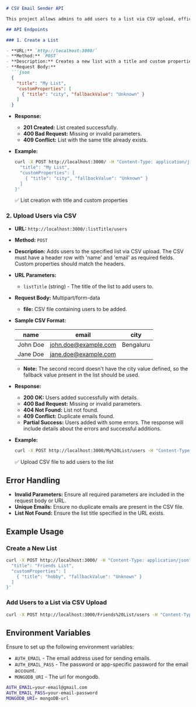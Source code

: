 ```markdown
# CSV Email Sender API

This project allows admins to add users to a list via CSV upload, efficiently handling 10,000+ records, and send email notifications to them using the provided CSV file.

## API Endpoints

### 1. Create a List

- **URL:** `http://localhost:3000/`
- **Method:** `POST`
- **Description:** Creates a new list with a title and custom properties.
- **Request Body:**
  ```json
  {
    "title": "My List",
    "customProperties": [
      { "title": "city", "fallbackValue": "Unknown" }
    ]
  }
  ```
- **Response:**
  - **201 Created:** List created successfully.
  - **400 Bad Request:** Missing or invalid parameters.
  - **409 Conflict:** List with the same title already exists.

- **Example:**
  ```sh
  curl -X POST http://localhost:3000/ -H "Content-Type: application/json" -d '{
    "title": "My List",
    "customProperties": [
      { "title": "city", "fallbackValue": "Unknown" }
    ]
  }'
  ```

  ✅ List creation with title and custom properties

### 2. Upload Users via CSV

- **URL:** `http://localhost:3000/:listTitle/users`
- **Method:** `POST`
- **Description:** Adds users to the specified list via CSV upload. The CSV must have a header row with 'name' and 'email' as required fields. Custom properties should match the headers.
- **URL Parameters:**
  - `listTitle` (string) - The title of the list to add users to.
- **Request Body:** Multipart/form-data
  - **file:** CSV file containing users to be added.

- **Sample CSV Format:**

  | name      | email            | city       |
  | --------- | ---------------- | ---------- |
  | John Doe  | john.doe@example.com | Bengaluru  |
  | Jane Doe  | jane.doe@example.com |            |

  - **Note:** The second record doesn't have the city value defined, so the fallback value present in the list should be used.

- **Response:**
  - **200 OK:** Users added successfully with details.
  - **400 Bad Request:** Missing or invalid parameters.
  - **404 Not Found:** List not found.
  - **409 Conflict:** Duplicate emails found.
  - **Partial Success:** Users added with some errors. The response will include details about the errors and successful additions.

- **Example:**
  ```sh
  curl -X POST http://localhost:3000/My%20List/users -H "Content-Type: multipart/form-data" -F "file=@/path/to/your/file.csv"
  ```

  ✅ Upload CSV file to add users to the list

## Error Handling

- **Invalid Parameters:** Ensure all required parameters are included in the request body or URL.
- **Unique Emails:** Ensure no duplicate emails are present in the CSV file.
- **List Not Found:** Ensure the list title specified in the URL exists.

## Example Usage

### Create a New List
```sh
curl -X POST http://localhost:3000/ -H "Content-Type: application/json" -d '{
  "title": "Friends List",
  "customProperties": [
    { "title": "hobby", "fallbackValue": "Unknown" }
  ]
}'
```

### Add Users to a List via CSV Upload
```sh
curl -X POST http://localhost:3000/Friends%20List/users -H "Content-Type: multipart/form-data" -F "file=@/path/to/your/file.csv"
```

## Environment Variables

Ensure to set up the following environment variables:

- `AUTH_EMAIL` - The email address used for sending emails.
- `AUTH_EMAIL_PASS` - The password or app-specific password for the email account.
- `MONGODB_URI` - The url for mongodb.
```sh
AUTH_EMAIL=your-email@gmail.com
AUTH_EMAIL_PASS=your-email-password
MONGODB_URI= mongoDB-url
```